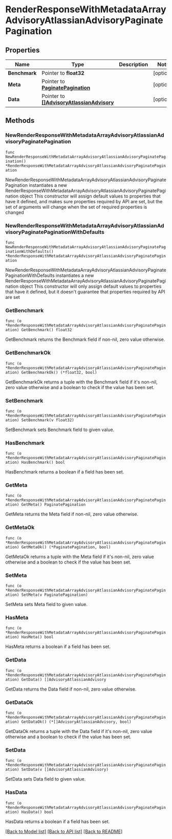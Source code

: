 # RenderResponseWithMetadataArrayAdvisoryAtlassianAdvisoryPaginatePagination

## Properties

Name | Type | Description | Notes
------------ | ------------- | ------------- | -------------
**Benchmark** | Pointer to **float32** |  | [optional] 
**Meta** | Pointer to [**PaginatePagination**](PaginatePagination.md) |  | [optional] 
**Data** | Pointer to [**[]AdvisoryAtlassianAdvisory**](AdvisoryAtlassianAdvisory.md) |  | [optional] 

## Methods

### NewRenderResponseWithMetadataArrayAdvisoryAtlassianAdvisoryPaginatePagination

`func NewRenderResponseWithMetadataArrayAdvisoryAtlassianAdvisoryPaginatePagination() *RenderResponseWithMetadataArrayAdvisoryAtlassianAdvisoryPaginatePagination`

NewRenderResponseWithMetadataArrayAdvisoryAtlassianAdvisoryPaginatePagination instantiates a new RenderResponseWithMetadataArrayAdvisoryAtlassianAdvisoryPaginatePagination object
This constructor will assign default values to properties that have it defined,
and makes sure properties required by API are set, but the set of arguments
will change when the set of required properties is changed

### NewRenderResponseWithMetadataArrayAdvisoryAtlassianAdvisoryPaginatePaginationWithDefaults

`func NewRenderResponseWithMetadataArrayAdvisoryAtlassianAdvisoryPaginatePaginationWithDefaults() *RenderResponseWithMetadataArrayAdvisoryAtlassianAdvisoryPaginatePagination`

NewRenderResponseWithMetadataArrayAdvisoryAtlassianAdvisoryPaginatePaginationWithDefaults instantiates a new RenderResponseWithMetadataArrayAdvisoryAtlassianAdvisoryPaginatePagination object
This constructor will only assign default values to properties that have it defined,
but it doesn't guarantee that properties required by API are set

### GetBenchmark

`func (o *RenderResponseWithMetadataArrayAdvisoryAtlassianAdvisoryPaginatePagination) GetBenchmark() float32`

GetBenchmark returns the Benchmark field if non-nil, zero value otherwise.

### GetBenchmarkOk

`func (o *RenderResponseWithMetadataArrayAdvisoryAtlassianAdvisoryPaginatePagination) GetBenchmarkOk() (*float32, bool)`

GetBenchmarkOk returns a tuple with the Benchmark field if it's non-nil, zero value otherwise
and a boolean to check if the value has been set.

### SetBenchmark

`func (o *RenderResponseWithMetadataArrayAdvisoryAtlassianAdvisoryPaginatePagination) SetBenchmark(v float32)`

SetBenchmark sets Benchmark field to given value.

### HasBenchmark

`func (o *RenderResponseWithMetadataArrayAdvisoryAtlassianAdvisoryPaginatePagination) HasBenchmark() bool`

HasBenchmark returns a boolean if a field has been set.

### GetMeta

`func (o *RenderResponseWithMetadataArrayAdvisoryAtlassianAdvisoryPaginatePagination) GetMeta() PaginatePagination`

GetMeta returns the Meta field if non-nil, zero value otherwise.

### GetMetaOk

`func (o *RenderResponseWithMetadataArrayAdvisoryAtlassianAdvisoryPaginatePagination) GetMetaOk() (*PaginatePagination, bool)`

GetMetaOk returns a tuple with the Meta field if it's non-nil, zero value otherwise
and a boolean to check if the value has been set.

### SetMeta

`func (o *RenderResponseWithMetadataArrayAdvisoryAtlassianAdvisoryPaginatePagination) SetMeta(v PaginatePagination)`

SetMeta sets Meta field to given value.

### HasMeta

`func (o *RenderResponseWithMetadataArrayAdvisoryAtlassianAdvisoryPaginatePagination) HasMeta() bool`

HasMeta returns a boolean if a field has been set.

### GetData

`func (o *RenderResponseWithMetadataArrayAdvisoryAtlassianAdvisoryPaginatePagination) GetData() []AdvisoryAtlassianAdvisory`

GetData returns the Data field if non-nil, zero value otherwise.

### GetDataOk

`func (o *RenderResponseWithMetadataArrayAdvisoryAtlassianAdvisoryPaginatePagination) GetDataOk() (*[]AdvisoryAtlassianAdvisory, bool)`

GetDataOk returns a tuple with the Data field if it's non-nil, zero value otherwise
and a boolean to check if the value has been set.

### SetData

`func (o *RenderResponseWithMetadataArrayAdvisoryAtlassianAdvisoryPaginatePagination) SetData(v []AdvisoryAtlassianAdvisory)`

SetData sets Data field to given value.

### HasData

`func (o *RenderResponseWithMetadataArrayAdvisoryAtlassianAdvisoryPaginatePagination) HasData() bool`

HasData returns a boolean if a field has been set.


[[Back to Model list]](../README.md#documentation-for-models) [[Back to API list]](../README.md#documentation-for-api-endpoints) [[Back to README]](../README.md)


